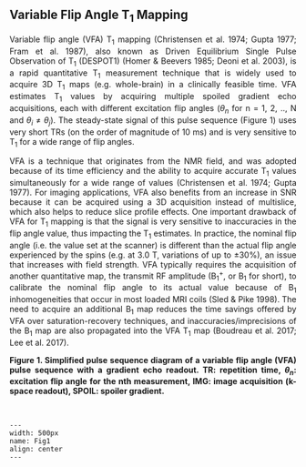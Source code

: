 ## Variable Flip Angle T<sub>1</sub> Mapping

<p style="text-align:justify;">
Variable flip angle (VFA) T<sub>1</sub> mapping (Christensen et al. 1974; Gupta 1977; Fram et al. 1987), also known as Driven Equilibrium Single Pulse Observation of T<sub>1</sub> (DESPOT1) (Homer & Beevers 1985; Deoni et al. 2003), is a rapid quantitative T<sub>1</sub> measurement technique that is widely used to acquire 3D T<sub>1</sub> maps (e.g. whole-brain) in a clinically feasible time. VFA estimates T<sub>1</sub> values by acquiring multiple spoiled gradient echo acquisitions, each with different excitation flip angles (<i>θ<sub>n</sub></i> for n = 1, 2, .., N and <i>θ<sub>i</sub></i> ≠ <i>θ<sub>j</sub></i>). The steady-state signal of this pulse sequence (Figure 1) uses very short TRs (on the order of magnitude of 10 ms) and is very sensitive to T<sub>1</sub> for a wide range of flip angles.
</p>

<p style="text-align:justify;">
VFA is a technique that originates from the NMR field, and was adopted because of its time efficiency and the ability to acquire accurate T<sub>1</sub> values simultaneously for a wide range of values (Christensen et al. 1974; Gupta 1977). For imaging applications, VFA also benefits from an increase in SNR because it can be acquired using a 3D acquisition instead of multislice, which also helps to reduce slice profile effects. One important drawback of VFA for T<sub>1</sub> mapping is that the signal is very sensitive to inaccuracies in the flip angle value, thus impacting the T<sub>1</sub> estimates.  In practice, the nominal flip angle (i.e. the value set at the scanner) is different than the actual flip angle experienced by the spins (e.g. at 3.0 T, variations of up to ±30%), an issue that increases with field strength. VFA typically requires the acquisition of another quantitative map, the transmit RF amplitude (B<sub>1</sub><sup>+</sup>, or B<sub>1</sub> for short), to calibrate the nominal flip angle to its actual value because of B<sub>1</sub> inhomogeneities that occur in most loaded MRI coils (Sled & Pike 1998). The need to acquire an additional B<sub>1</sub> map reduces the time savings offered by VFA over saturation-recovery techniques, and inaccuracies/imprecisions of the B<sub>1</sub> map are also propagated into the VFA T<sub>1</sub> map (Boudreau et al. 2017; Lee et al. 2017).
</p>

<p style="text-align:justify;">
<b>
Figure 1. Simplified pulse sequence diagram of a variable flip angle (VFA) pulse sequence with a gradient echo readout. TR: repetition time, <i>θ<sub>n</sub></i>: excitation flip angle for the nth measurement, IMG: image acquisition (k-space readout), SPOIL: spoiler gradient.
</b>
</p>

<br>

```{image} images/vfa_pulsesequence.png
---
width: 500px
name: Fig1
align: center
---
```

